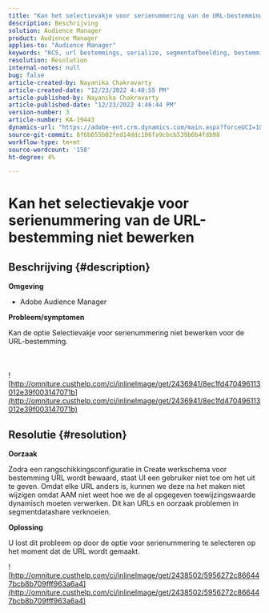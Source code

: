 ```yaml
---
title: "Kan het selectievakje voor serienummering van de URL-bestemming niet bewerken"
description: Beschrijving
solution: Audience Manager
product: Audience Manager
applies-to: "Audience Manager"
keywords: "KCS, url bestemmings, serialize, segmentafbeelding, bestemming, "
resolution: Resolution
internal-notes: null
bug: false
article-created-by: Nayanika Chakravarty
article-created-date: "12/23/2022 4:40:55 PM"
article-published-by: Nayanika Chakravarty
article-published-date: "12/23/2022 4:46:44 PM"
version-number: 3
article-number: KA-19443
dynamics-url: "https://adobe-ent.crm.dynamics.com/main.aspx?forceUCI=1&pagetype=entityrecord&etn=knowledgearticle&id=d8bcf08b-e082-ed11-81ac-6045bd006079"
source-git-commit: 8f6b655b02fed14ddc106fa9cbcb539b6b4fdb98
workflow-type: tm+mt
source-wordcount: '158'
ht-degree: 4%

---
```


# Kan het selectievakje voor serienummering van de URL-bestemming niet bewerken

## Beschrijving {#description}


<b>Omgeving</b>

- Adobe Audience Manager

<b>Probleem/symptomen</b>

Kan de optie Selectievakje voor serienummering niet bewerken voor de URL-bestemming.
<br><br> <br><br>![http://omniture.custhelp.com/ci/inlineImage/get/2436941/8ec1fd470496113012e39f003147071b](http://omniture.custhelp.com/ci/inlineImage/get/2436941/8ec1fd470496113012e39f003147071b)

## Resolutie {#resolution}


<b>Oorzaak</b>

Zodra een rangschikkingsconfiguratie in Create werkschema voor bestemming URL wordt bewaard, staat UI een gebruiker niet toe om het uit te geven. Omdat elke URL anders is, kunnen we deze na het maken niet wijzigen omdat AAM niet weet hoe we de al opgegeven toewijzingswaarde dynamisch moeten verwerken. Dit kan URLs en oorzaak problemen in segmentdatashare verknoeien.

<b>Oplossing</b>

U lost dit probleem op door de optie voor serienummering te selecteren op het moment dat de URL wordt gemaakt.

![http://omniture.custhelp.com/ci/inlineImage/get/2438502/5956272c866447bcb8b709fff963a6a4](http://omniture.custhelp.com/ci/inlineImage/get/2438502/5956272c866447bcb8b709fff963a6a4)


